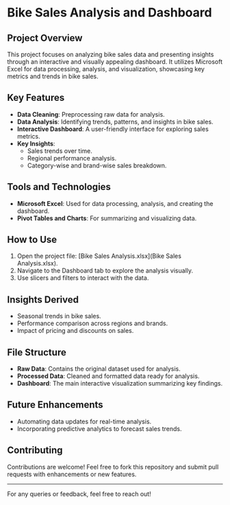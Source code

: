 # Bike Sales Analysis and Dashboard

## Project Overview
This project focuses on analyzing bike sales data and presenting insights through an interactive and visually appealing dashboard. It utilizes Microsoft Excel for data processing, analysis, and visualization, showcasing key metrics and trends in bike sales.

## Key Features
- **Data Cleaning**: Preprocessing raw data for analysis.
- **Data Analysis**: Identifying trends, patterns, and insights in bike sales.
- **Interactive Dashboard**: A user-friendly interface for exploring sales metrics.
- **Key Insights**:
  - Sales trends over time.
  - Regional performance analysis.
  - Category-wise and brand-wise sales breakdown.

## Tools and Technologies
- **Microsoft Excel**: Used for data processing, analysis, and creating the dashboard.
- **Pivot Tables and Charts**: For summarizing and visualizing data.

## How to Use
1. Open the project file: [Bike Sales Analysis.xlsx](Bike Sales Analysis.xlsx).
2. Navigate to the Dashboard tab to explore the analysis visually.
3. Use slicers and filters to interact with the data.

## Insights Derived
- Seasonal trends in bike sales.
- Performance comparison across regions and brands.
- Impact of pricing and discounts on sales.

## File Structure
- **Raw Data**: Contains the original dataset used for analysis.
- **Processed Data**: Cleaned and formatted data ready for analysis.
- **Dashboard**: The main interactive visualization summarizing key findings.

## Future Enhancements
- Automating data updates for real-time analysis.
- Incorporating predictive analytics to forecast sales trends.

## Contributing
Contributions are welcome! Feel free to fork this repository and submit pull requests with enhancements or new features.

---

For any queries or feedback, feel free to reach out!
